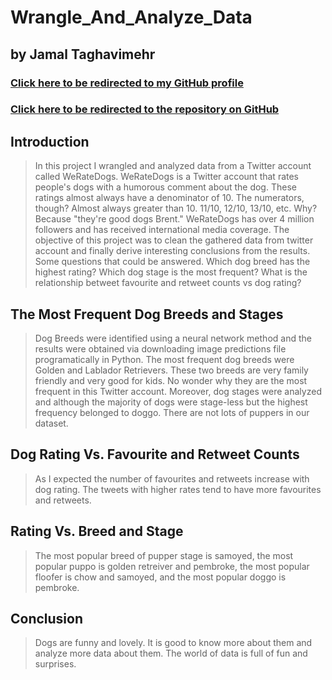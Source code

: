 # Wrangle_And_Analyze_Data
## by Jamal Taghavimehr

### [Click here to be redirected to my GitHub profile](https://github.com/jamalmehr19)
### [Click here to be redirected to the repository on GitHub](https://github.com/jamalmehr19/Wrangle_And_Analyze_Data)

## Introduction

> In this project I wrangled and analyzed data from a Twitter account called WeRateDogs. WeRateDogs is a Twitter account that rates people's dogs with a humorous comment about the dog. These ratings almost always have a denominator of 10. The numerators, though? Almost always greater than 10. 11/10, 12/10, 13/10, etc. Why? Because "they're good dogs Brent." WeRateDogs has over 4 million followers and has received international media coverage. The objective of this project was to clean the gathered data from twitter account and finally derive interesting conclusions from the results. Some questions that could be answered. Which dog breed has the highest rating? Which dog stage is the most frequent? What is the relationship betweet favourite and retweet counts vs dog rating?

## The Most Frequent Dog Breeds and Stages

> Dog Breeds were identified using a neural network method and the results were obtained via downloading image predictions file programatically in Python. The most frequent dog breeds were Golden and Lablador Retrievers. These two breeds are very family friendly and very good for kids. No wonder why they are the most frequent in this Twitter account. Moreover, dog stages were analyzed and although the majority of dogs were stage-less but the highest frequency belonged to doggo. There are not lots of puppers in our dataset.

## Dog Rating Vs. Favourite and Retweet Counts

> As I expected the number of favourites and retweets increase with dog rating. The tweets with higher rates tend to have more favourites and retweets.

## Rating Vs. Breed and Stage

> The most popular breed of pupper stage is samoyed, the most popular puppo is golden retreiver and pembroke, the most popular floofer is chow and samoyed, and the most popular doggo is pembroke.

## Conclusion

> Dogs are funny and lovely. It is good to know more about them and analyze more data about them. The world of data is full of fun and surprises.
